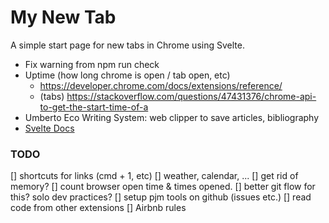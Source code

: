 # My New Tab

A simple start page for new tabs in Chrome using Svelte.

- Fix warning from npm run check
- Uptime (how long chrome is open / tab open, etc)
  - https://developer.chrome.com/docs/extensions/reference/
  - (tabs) https://stackoverflow.com/questions/47431376/chrome-api-to-get-the-start-time-of-a
- Umberto Eco Writing System: web clipper to save articles, bibliography
- [Svelte Docs](https://svelte.dev/docs)

### TODO

[] shortcuts for links (cmd + 1, etc)
[] weather, calendar, ...
[] get rid of memory?
[] count browser open time & times opened.
[] better git flow for this? solo dev practices?
[] setup pjm tools on github (issues etc.)
[] read code from other extensions
[] Airbnb rules
